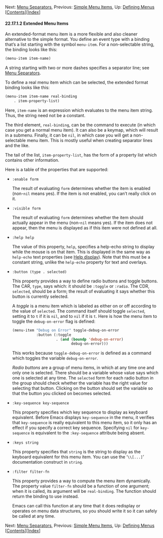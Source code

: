

Next: [Menu Separators](Menu-Separators.html), Previous: [Simple Menu Items](Simple-Menu-Items.html), Up: [Defining Menus](Defining-Menus.html)   \[[Contents](index.html#SEC_Contents "Table of contents")]\[[Index](Index.html "Index")]

#### 22.17.1.2 Extended Menu Items

An extended-format menu item is a more flexible and also cleaner alternative to the simple format. You define an event type with a binding that’s a list starting with the symbol `menu-item`. For a non-selectable string, the binding looks like this:

```lisp
(menu-item item-name)
```

A string starting with two or more dashes specifies a separator line; see [Menu Separators](Menu-Separators.html).

To define a real menu item which can be selected, the extended format binding looks like this:

```lisp
(menu-item item-name real-binding
    . item-property-list)
```

Here, `item-name` is an expression which evaluates to the menu item string. Thus, the string need not be a constant.

The third element, `real-binding`, can be the command to execute (in which case you get a normal menu item). It can also be a keymap, which will result in a submenu. Finally, it can be `nil`, in which case you will get a non-selectable menu item. This is mostly useful when creating separator lines and the like.

The tail of the list, `item-property-list`, has the form of a property list which contains other information.

Here is a table of the properties that are supported:

*   `:enable form`

    The result of evaluating `form` determines whether the item is enabled (non-`nil` means yes). If the item is not enabled, you can’t really click on it.

*   `:visible form`

    The result of evaluating `form` determines whether the item should actually appear in the menu (non-`nil` means yes). If the item does not appear, then the menu is displayed as if this item were not defined at all.

*   `:help help`

    The value of this property, `help`, specifies a help-echo string to display while the mouse is on that item. This is displayed in the same way as `help-echo` text properties (see [Help display](Special-Properties.html#Help-display)). Note that this must be a constant string, unlike the `help-echo` property for text and overlays.

*   `:button (type . selected)`

    This property provides a way to define radio buttons and toggle buttons. The CAR, `type`, says which: it should be `:toggle` or `:radio`. The CDR, `selected`, should be a form; the result of evaluating it says whether this button is currently selected.

    A *toggle* is a menu item which is labeled as either on or off according to the value of `selected`. The command itself should toggle `selected`, setting it to `t` if it is `nil`, and to `nil` if it is `t`. Here is how the menu item to toggle the `debug-on-error` flag is defined:

    ```lisp
    (menu-item "Debug on Error" toggle-debug-on-error
               :button (:toggle
                        . (and (boundp 'debug-on-error)
                               debug-on-error)))
    ```

    This works because `toggle-debug-on-error` is defined as a command which toggles the variable `debug-on-error`.

    *Radio buttons* are a group of menu items, in which at any time one and only one is selected. There should be a variable whose value says which one is selected at any time. The `selected` form for each radio button in the group should check whether the variable has the right value for selecting that button. Clicking on the button should set the variable so that the button you clicked on becomes selected.

*   `:key-sequence key-sequence`

    This property specifies which key sequence to display as keyboard equivalent. Before Emacs displays `key-sequence` in the menu, it verifies that `key-sequence` is really equivalent to this menu item, so it only has an effect if you specify a correct key sequence. Specifying `nil` for `key-sequence` is equivalent to the `:key-sequence` attribute being absent.

*   `:keys string`

    This property specifies that `string` is the string to display as the keyboard equivalent for this menu item. You can use the ‘`\\[...]`’ documentation construct in `string`.

*   `:filter filter-fn`

    This property provides a way to compute the menu item dynamically. The property value `filter-fn` should be a function of one argument; when it is called, its argument will be `real-binding`. The function should return the binding to use instead.

    Emacs can call this function at any time that it does redisplay or operates on menu data structures, so you should write it so it can safely be called at any time.

Next: [Menu Separators](Menu-Separators.html), Previous: [Simple Menu Items](Simple-Menu-Items.html), Up: [Defining Menus](Defining-Menus.html)   \[[Contents](index.html#SEC_Contents "Table of contents")]\[[Index](Index.html "Index")]
